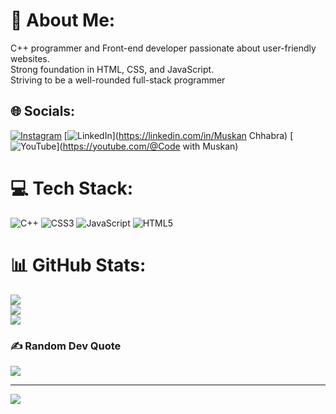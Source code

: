 # 💫 About Me:
C++ programmer and Front-end developer passionate about  user-friendly  websites.<br>Strong foundation in HTML, CSS, and JavaScript.<br>Striving to be a well-rounded full-stack programmer


## 🌐 Socials:
[![Instagram](https://img.shields.io/badge/Instagram-%23E4405F.svg?logo=Instagram&logoColor=white)](https://instagram.com/muskan.chhabra3101) [![LinkedIn](https://img.shields.io/badge/LinkedIn-%230077B5.svg?logo=linkedin&logoColor=white)](https://linkedin.com/in/Muskan Chhabra) [![YouTube](https://img.shields.io/badge/YouTube-%23FF0000.svg?logo=YouTube&logoColor=white)](https://youtube.com/@Code with Muskan) 

# 💻 Tech Stack:
![C++](https://img.shields.io/badge/c++-%2300599C.svg?style=for-the-badge&logo=c%2B%2B&logoColor=white) ![CSS3](https://img.shields.io/badge/css3-%231572B6.svg?style=for-the-badge&logo=css3&logoColor=white) ![JavaScript](https://img.shields.io/badge/javascript-%23323330.svg?style=for-the-badge&logo=javascript&logoColor=%23F7DF1E) ![HTML5](https://img.shields.io/badge/html5-%23E34F26.svg?style=for-the-badge&logo=html5&logoColor=white)
# 📊 GitHub Stats:
![](https://github-readme-stats.vercel.app/api?username=officialmuskan&theme=dark&hide_border=false&include_all_commits=false&count_private=false)<br/>
![](https://github-readme-streak-stats.herokuapp.com/?user=officialmuskan&theme=dark&hide_border=false)<br/>
![](https://github-readme-stats.vercel.app/api/top-langs/?username=officialmuskan&theme=dark&hide_border=false&include_all_commits=false&count_private=false&layout=compact)

### ✍️ Random Dev Quote
![](https://quotes-github-readme.vercel.app/api?type=horizontal&theme=radical)

---
[![](https://visitcount.itsvg.in/api?id=officialmuskan&icon=0&color=0)](https://visitcount.itsvg.in)

<!-- Proudly created with GPRM ( https://gprm.itsvg.in ) -->
